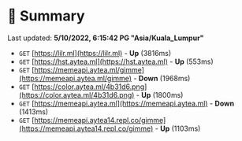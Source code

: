 # 📖 Summary
Last updated: **5/10/2022, 6:15:42 PG "Asia/Kuala_Lumpur"**

- `GET` [https://lilr.ml](https://lilr.ml) - **Up** (3816ms)
- `GET` [https://hst.aytea.ml](https://hst.aytea.ml) - **Up** (553ms)
- `GET` [https://memeapi.aytea.ml/gimme](https://memeapi.aytea.ml/gimme) - **Down** (1968ms)
- `GET` [https://color.aytea.ml/4b31d6.png](https://color.aytea.ml/4b31d6.png) - **Up** (1800ms)
- `GET` [https://memeapi.aytea.ml](https://memeapi.aytea.ml) - **Down** (1413ms)
- `GET` [https://memeapi.aytea14.repl.co/gimme](https://memeapi.aytea14.repl.co/gimme) - **Up** (1103ms)
